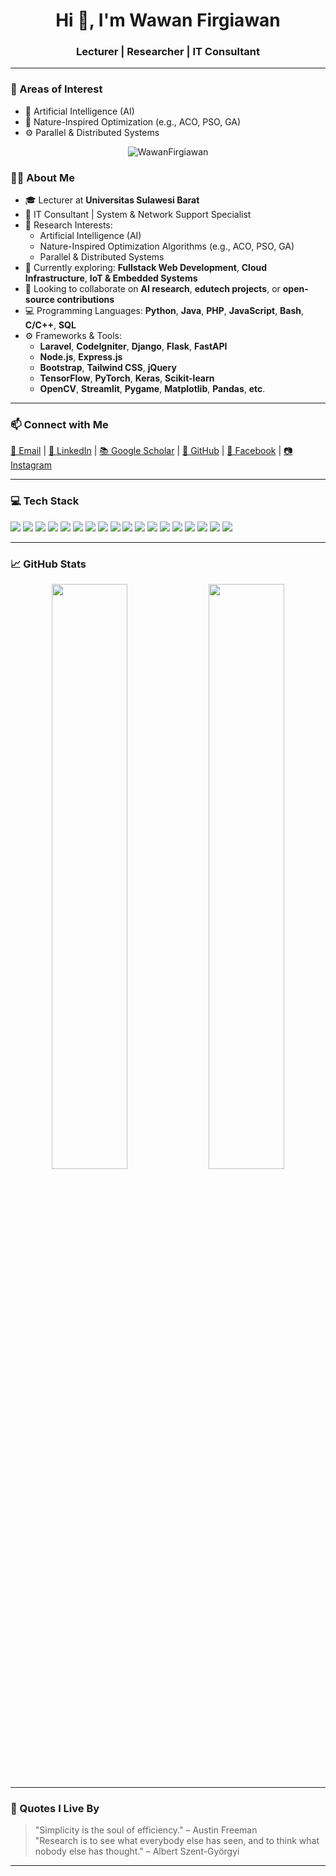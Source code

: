 <h1 align="center">Hi 👋, I'm Wawan Firgiawan</h1>
<h3 align="center">Lecturer | Researcher | IT Consultant</h3>

---

### 🎯 Areas of Interest

- 🤖 Artificial Intelligence (AI)
- 🌿 Nature-Inspired Optimization (e.g., ACO, PSO, GA)
- ⚙️ Parallel & Distributed Systems

<p align="center">
  <img src="https://komarev.com/ghpvc/?username=WawanFirgiawan&label=Profile%20views&color=0e75b6&style=flat" alt="WawanFirgiawan" />
</p>


### 🧑‍🏫 About Me

- 🎓 Lecturer at **Universitas Sulawesi Barat**
- 💼 IT Consultant | System & Network Support Specialist
- 🔬 Research Interests:
  - Artificial Intelligence (AI)
  - Nature-Inspired Optimization Algorithms (e.g., ACO, PSO, GA)
  - Parallel & Distributed Systems
- 🌱 Currently exploring: **Fullstack Web Development**, **Cloud Infrastructure**, **IoT & Embedded Systems**
- 👯 Looking to collaborate on **AI research**, **edutech projects**, or **open-source contributions**
- 💻 Programming Languages: **Python**, **Java**, **PHP**, **JavaScript**, **Bash**, **C/C++**, **SQL**
- ⚙️ Frameworks & Tools:
  - **Laravel**, **CodeIgniter**, **Django**, **Flask**, **FastAPI**
  - **Node.js**, **Express.js**
  - **Bootstrap**, **Tailwind CSS**, **jQuery**
  - **TensorFlow**, **PyTorch**, **Keras**, **Scikit-learn**
  - **OpenCV**, **Streamlit**, **Pygame**, **Matplotlib**, **Pandas**, **etc**.

---

### 📫 Connect with Me

<p align="left">
  <a href="mailto:wawanfigiawan9@gmail.com">📧 Email</a> |
  <a href="https://www.linkedin.com/in/wawan-firgiawan-60a492140" target="_blank">💼 LinkedIn</a> |
  <a href="https://scholar.google.com/citations?user=f__D4BsAAAAJ&hl=id" target="_blank">📚 Google Scholar</a> |
  <a href="https://github.com/WawanFirgiawan" target="_blank">🐙 GitHub</a> |
  <a href="https://www.facebook.com/onefig/" target="_blank">📘 Facebook</a> |
  <a href="https://www.instagram.com/wawanfirgiawan/" target="_blank">📷 Instagram</a>
</p>

---

### 💻 Tech Stack

<p>
  <img src="https://img.shields.io/badge/Laravel-F55247?style=flat&logo=laravel&logoColor=white" />
  <img src="https://img.shields.io/badge/CodeIgniter-DD4814?style=flat&logo=codeigniter&logoColor=white" />
  <img src="https://img.shields.io/badge/Django-092E20?style=flat&logo=django&logoColor=white" />
  <img src="https://img.shields.io/badge/Flask-000000?style=flat&logo=flask&logoColor=white" />
  <img src="https://img.shields.io/badge/FastAPI-009688?style=flat&logo=fastapi&logoColor=white" />
  <img src="https://img.shields.io/badge/React-20232A?style=flat&logo=react&logoColor=61DAFB" />
  <img src="https://img.shields.io/badge/Vue.js-4FC08D?style=flat&logo=vue.js&logoColor=white" />
  <img src="https://img.shields.io/badge/Next.js-000000?style=flat&logo=nextdotjs&logoColor=white" />
  <img src="https://img.shields.io/badge/Tailwind_CSS-38B2AC?style=flat&logo=tailwind-css&logoColor=white" />
  <img src="https://img.shields.io/badge/Node.js-339933?style=flat&logo=nodedotjs&logoColor=white" />
  <img src="https://img.shields.io/badge/Express.js-000000?style=flat&logo=express&logoColor=white" />
  <img src="https://img.shields.io/badge/TensorFlow-FF6F00?style=flat&logo=tensorflow&logoColor=white" />
  <img src="https://img.shields.io/badge/Keras-D00000?style=flat&logo=keras&logoColor=white" />
  <img src="https://img.shields.io/badge/PyTorch-EE4C2C?style=flat&logo=pytorch&logoColor=white" />
  <img src="https://img.shields.io/badge/OpenCV-5C3EE8?style=flat&logo=opencv&logoColor=white" />
  <img src="https://img.shields.io/badge/Streamlit-FF4B4B?style=flat&logo=streamlit&logoColor=white" />
  <img src="https://img.shields.io/badge/Git-F05032?style=flat&logo=git&logoColor=white" />
  <img src="https://img.shields.io/badge/MySQL-00758F?style=flat&logo=mysql&logoColor=white" />
</p>

---

### 📈 GitHub Stats

<p align="center">
  <img src="https://github-readme-stats.vercel.app/api?username=WawanFirgiawan&show_icons=true&theme=default" width="49%" />
  <img src="https://github-readme-stats.vercel.app/api/top-langs/?username=WawanFirgiawan&layout=compact" width="49%" />
</p>

---

### 🔖 Quotes I Live By

> "Simplicity is the soul of efficiency." – Austin Freeman  
> "Research is to see what everybody else has seen, and to think what nobody else has thought." – Albert Szent-Györgyi

---

<!---
WawanFirgiawan/WawanFirgiawan is a ✨ special ✨ repository because its `README.md` (this file) appears on your GitHub profile.
You can click the Preview link to take a look at your changes.
--->
